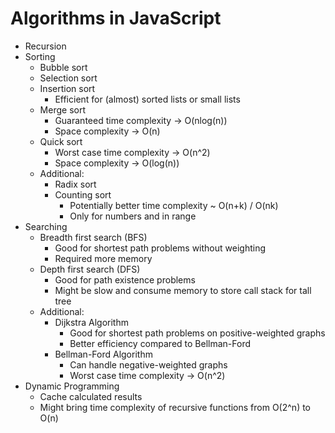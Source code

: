 # Algorithms in JavaScript

-   Recursion
-   Sorting
    -   Bubble sort
    -   Selection sort
    -   Insertion sort
        -   Efficient for (almost) sorted lists or small lists
    -   Merge sort
        -   Guaranteed time complexity -> O(nlog(n))
        -   Space complexity -> O(n)
    -   Quick sort
        -   Worst case time complexity -> O(n^2)
        -   Space complexity -> O(log(n))
    -   Additional:
        -   Radix sort
        -   Counting sort
            -   Potentially better time complexity ~ O(n+k) / O(nk)
            -   Only for numbers and in range
-   Searching
    -   Breadth first search (BFS)
        -   Good for shortest path problems without weighting
        -   Required more memory
    -   Depth first search (DFS)
        -   Good for path existence problems
        -   Might be slow and consume memory to store call stack for tall tree
    -   Additional:
        -   Dijkstra Algorithm
            -   Good for shortest path problems on positive-weighted graphs
            -   Better efficiency compared to Bellman-Ford
        -   Bellman-Ford Algorithm
            -   Can handle negative-weighted graphs
            -   Worst case time complexity -> O(n^2)
-   Dynamic Programming
    -   Cache calculated results
    -   Might bring time complexity of recursive functions from O(2^n) to O(n)
